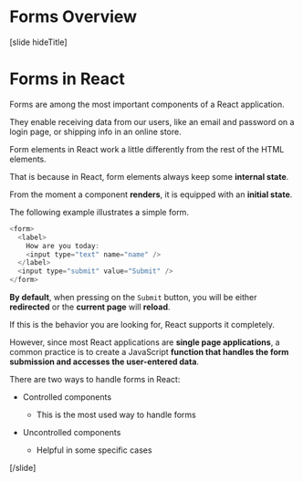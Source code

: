 # Forms Overview

[slide hideTitle]

# Forms in React

Forms are among the most important components of a React application.

They enable receiving data from our users, like an email and password on a login page, or shipping info in an online store.

Form elements in React work a little differently from the rest of the HTML elements.

That is because in React, form elements always keep some **internal state**.

From the moment a component **renders**, it is equipped with an **initial state**.

The following example illustrates a simple form.

```js
<form>
  <label>
    How are you today:
    <input type="text" name="name" />
  </label>
  <input type="submit" value="Submit" />
</form>
```

**By default**, when pressing on the `Submit` button, you will be either **redirected** or the **current page** will **reload**.

If this is the behavior you are looking for, React supports it completely.

However, since most React applications are **single page applications**, a common practice is to create a JavaScript **function that handles the form submission and accesses the user-entered data**.

There are two ways to handle forms in React:

- Controlled components
  - This is the most used way to handle forms

- Uncontrolled components
  - Helpful in some specific cases

[/slide]
